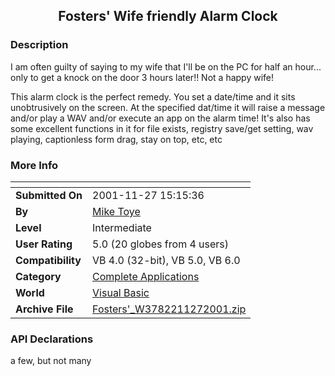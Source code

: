 ﻿<div align="center">

## Fosters' Wife friendly Alarm Clock


</div>

### Description

I am often guilty of saying to my wife that I'll be on the PC for half an hour... only to get a knock on the door 3 hours later!! Not a happy wife!

This alarm clock is the perfect remedy. You set a date/time and it sits unobtrusively on the screen. At the specified dat/time it will raise a message and/or play a WAV and/or execute an app on the alarm time! It's also has some excellent functions in it for file exists, registry save/get setting, wav playing, captionless form drag, stay on top, etc, etc
 
### More Info
 


<span>             |<span>
---                |---
**Submitted On**   |2001-11-27 15:15:36
**By**             |[Mike Toye](https://github.com/Planet-Source-Code/PSCIndex/blob/master/ByAuthor/mike-toye.md)
**Level**          |Intermediate
**User Rating**    |5.0 (20 globes from 4 users)
**Compatibility**  |VB 4\.0 \(32\-bit\), VB 5\.0, VB 6\.0
**Category**       |[Complete Applications](https://github.com/Planet-Source-Code/PSCIndex/blob/master/ByCategory/complete-applications__1-27.md)
**World**          |[Visual Basic](https://github.com/Planet-Source-Code/PSCIndex/blob/master/ByWorld/visual-basic.md)
**Archive File**   |[Fosters'\_W3782211272001\.zip](https://github.com/Planet-Source-Code/mike-toye-fosters-wife-friendly-alarm-clock__1-29257/archive/master.zip)

### API Declarations

a few, but not many





